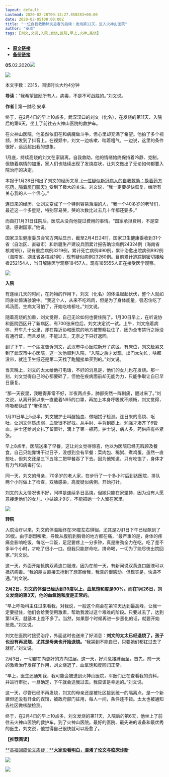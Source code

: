 ```yaml
---
layout: default
Lastmod: 2020-02-28T09:13:27.850283+00:00
date: 2020-02-05T00:00:00Z
title: "一位自我救助肺炎患者的后续：发烧第11天，进入火神山医院"
author: "安卓"
tags: [刘文,文说,入院,发烧,医院,早上,火神,高烧]
---
```


* [**原文链接**](http://mp.weixin.qq.com/s?__biz=MjM5MTM3NTMwNA==&mid=2660911945&idx=1&sn=bd1e037ad0588dc953db840af3d4761d&chksm=bdd861ee8aafe8f81bd9c0fe8208cd364ca745eefd5f3a6785cd74974f95f76a4680c0daf7f0#rd)
* [**备份链接**](http://archive.is/FEiQD)


  

**05**.02.2020![](/images/post/b964456eeb895c5ca2180c84e43a5c1c.jpg)

![](/images/post/46fc68bb2deb6acec5fe0161f836cbf0.jpg)

本文字数：2315，阅读时长大约4分钟

**导读**：“我希望鼓励所有人，病毒，不是不可战胜的。”刘文说。

  

**作者 |** 第一财经 安卓

终于，在2月4日的早上10点多，武汉汉口的刘文（化名），在发烧的第11天、入院后的第6天，坐上了前往去火神山医院的救护车。

在火神山医院，他虽然依旧在和病魔做斗争，但心里却充满了希望。他拍了多个视频，并发到了抖音上。在视频中，刘文一边咳嗽、喘着粗气，一边说，这里的条件很好，远远超出我的想象。

1月底，持续高烧的刘文在家隔离，自我救助，他的情绪始终保持着冷静、克制，但随着病情的加重，家人们也陆续出现了发烧症状，让刘文做出了无论如何都要入院治疗的决定。

本报于1月28日刊出了刘文的经历文章[《一位疑似新冠病人的自我救助：](http://mp.weixin.qq.com/s?__biz=MjM5MTM3NTMwNA==&mid=2660911486&idx=2&sn=fd59078a33bb2e228aa6e54aa4784ea4&chksm=bdd863d98aafeacf2c8e78cbcd5449b9b0eb132734a76387e8ba8d8d5c22c2281940db507987&scene=21#wechat_redirect)[换着药方吃药，隔着房门聊天》](http://mp.weixin.qq.com/s?__biz=MjM5MTM3NTMwNA==&mid=2660911486&idx=2&sn=fd59078a33bb2e228aa6e54aa4784ea4&chksm=bdd863d98aafeacf2c8e78cbcd5449b9b0eb132734a76387e8ba8d8d5c22c2281940db507987&scene=21#wechat_redirect)受到了极大的关注。刘文说，“我一定要尽快恢复，给所有关心我的人一个信心。”

连日来的经历，让刘文变成了一个特别容易落泪的人，“我一个40多岁的老爷们，最近这一个多星期，特别容易哭，哭的次数比过去几十年都还要多。”

而自打1月31日住院后，医院从没向他提过费用的事情。“国家承担费用，不是空话，感谢国家。”他说。

国家卫生健康委员会官方网站显示，截至2月4日24时，国家卫生健康委收到31个省（自治区、直辖市）和新疆生产建设兵团累计报告确诊病例24324例（海南省核减1例），现有重症病例3219例，累计死亡病例490例，累计治愈出院病例892例（海南省、湖北省各核减1例），现有疑似病例23260例。目前累计追踪到密切接触者252154人，当日解除医学观察18457人，现有185555人正在接受医学观察。

![](/images/post/3519c8928fe3dd75fef0a2cb3e52b75b.jpg)

**入院**

有连续几天的时间，在药物的作用下，刘文（化名）的体温起起伏伏，整个人就如同身处惊涛骇浪中。“我这个人，从来不吃鸡肉，但是为了身体能量，强忍住吃了鸡汤面。生病太可怕了，开始吃啥都吐。”刘文说。

随着高烧的加重，刘文觉得，自己无论如何也要住院了。1月30日早上，在听说协和医院西区开了新病区、有700张床位后，刘文决定试一试。上午，刘文拖着病体，开车几十公里，却在靠近协和医院的地方被警察拦住了，因为全市禁行之际没有通行证，而且发烧，不能过去，无奈之下只好返回。

到了下午，一个朋友告诉刘文，武汉市中心医院新开了病区，有床位，刘文赶紧又到了武汉市中心医院，这一次他顺利入院，“入院之后才发现，出门太匆忙，啥都没带，就连卫生纸还是第二天找了跑腿接单买到的。”刘文说。

当天晚上，刘文的太太给他打电话，不好的消息是，他们的女儿也在发烧。那一刻，刘文觉得自己的心都要碎了，但他在疾病面前却无能为力，只能争取让自已早日康复。

“那一天夜里，我睡得非常不好，半夜两点多，肺部突然一阵剧痛，醒过来了。”刘文说，从离开家以来一直戴着N95的口罩，再加上本身呼吸就不顺畅，刘文觉得，呼吸都快成了“奢侈品”。

1月31日早上5点半，刘文被护士叫醒抽血、做咽拭子检测。连日来的高烧、呕吐，让刘文体质虚弱，血管很不好找。从手肘、手背到脚上，勉强才凑齐了6管血。护士还给刘文扎了留置针，滴上了第一瓶药。护士说，病人多，药供应有些紧张。

早上8点半，医院送来了早餐，这让刘文觉得惊喜，他以为医院已经无暇顾及餐食，自己只能靠饼干过日子，没想到会有早餐：菜肉包、稀粥、煮鸡蛋。虽然一直想吐，但刘文还是三下五除二把早餐吞了下去。因为他知道，只有吃饱了，身体才有力气和病毒打仗。

同一天，刘文的母亲，70多岁的老人家，在步行了一个多小时后到达医院，排队两个小时做上了检查，双肺感染，高度疑似病例，开始打针。

刘文的太太情况也不好，同样是连续多日高烧，但她只能在家坚持，因为没有人愿意接走他们的女儿，小姑娘才9岁，不能把她一个人留在家里。

![](/images/post/3519c8928fe3dd75fef0a2cb3e52b75b.jpg)

**转院**

入院治疗以来，刘文的体温始终在38度左右徘徊，尤其是2月1日下午已经飙到了39度。由于剧烈咳嗽，导致从腹肌到胸骨的地方都在痛，“最严重的是，身体的疼痛会影响吃饭，每吃一口饭，足足要疼上一分多钟，真是拼劲全力在吃，吃了差不多半个小时，才吃了很小一口。但我只能拼命吃，拼命喝，一切为了能尽快出院回家。”刘文说。

这一天，外面开始抢购双黄连口服液，因为在前一天，有新闻说双黄连口服液可以抵抗病毒。“我的朋友直接去抢到了想寄给我，我真的很感动。但现实是，快递不通。”刘文说。

**2月2日，刘文的体温已经达到39度以上，血氧饱和度是90%。而在1月26日，刘文发烧的第3天，他的血氧饱和度是正常的。**

“早上呼吸科主任过来看我，对我说，一般这个病会在第10天达到最高峰，让我一定要挺住，他们会给我使用激素，帮助我渡过这个艰难的阶段。只要过去了，达到第14天，就基本上差不多了。当然，如果那个时候再进一步恶化的话，就要开始抢救。”刘文说。

刘文在医院时接受治疗，外面这时也送来了好消息：**刘文的太太已经退烧了，孩子也没有再发烧，尤其是母亲也开始退烧。**“我哭到不能自已，只要她们都扛过去了就好。”刘文说。

2月3日，一切都在向更好的方向进展。这一天，好消息接踵而至，首先，前一天的激素治疗发挥了作用，刘文烧退了，血氧饱和度回归正常。

“早上，医生还通知我，我可能会被送到火神山医院，军医们正在查看我的资料，并进行审批，一旦确定，下午就会送我过去。我应该是幸运的。”刘文说。

这一天，尽管已经不再发烧，刘文的母亲还是被社区接到统一的隔离点，是一个新建但还没有开业的宾馆，被政府部门征用，每人一间，条件还不错。太太也被通知去社区做核酸检测。

终于，在2月4日的早上10点多，刘文发烧的第11天，入院后的第6天，他坐上了前往去火神山医院的救护车，到了火神山医院。最好的医院、最先进的设备和最优秀的医生，刘文说，他觉得自己很快就可以痊愈了。

  

**【推荐阅读】**

[**高福回应论文质疑：****大家没看明白，混淆了论文与临床诊断**](http://mp.weixin.qq.com/s?__biz=MjM5MTM3NTMwNA==&mid=2660911582&idx=1&sn=9334ba08058f80df65a22becd382ec52&chksm=bdd863798aafea6fa798a88a0ee58e69f9ef71c05f2f1595e4870da4fe9f984b3d37e3d09914&scene=21#wechat_redirect)

[![](/images/post/3254b9a4027d0994bf1ebb3ca3a8f021.jpg)](http://mp.weixin.qq.com/s?__biz=MjM5MTM3NTMwNA==&mid=2660911582&idx=1&sn=9334ba08058f80df65a22becd382ec52&chksm=bdd863798aafea6fa798a88a0ee58e69f9ef71c05f2f1595e4870da4fe9f984b3d37e3d09914&scene=21#wechat_redirect)

![](/images/post/8cd8a1d0aba0700b88fba4e2bebbdee5.jpg)

